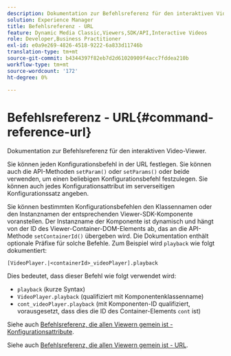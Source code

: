 ```yaml
---
description: Dokumentation zur Befehlsreferenz für den interaktiven Video-Viewer.
solution: Experience Manager
title: Befehlsreferenz - URL
feature: Dynamic Media Classic,Viewers,SDK/API,Interactive Videos
role: Developer,Business Practitioner
exl-id: e0a9e269-4826-4518-9222-6a833d11746b
translation-type: tm+mt
source-git-commit: b4344397f82eb7d2d61020909f4acc7fddea210b
workflow-type: tm+mt
source-wordcount: '172'
ht-degree: 0%

---
```


# Befehlsreferenz - URL{#command-reference-url}

Dokumentation zur Befehlsreferenz für den interaktiven Video-Viewer.

Sie können jeden Konfigurationsbefehl in der URL festlegen. Sie können auch die API-Methoden `setParam()` oder `setParams()` oder beide verwenden, um einen beliebigen Konfigurationsbefehl festzulegen. Sie können auch jedes Konfigurationsattribut im serverseitigen Konfigurationssatz angeben.

Sie können bestimmten Konfigurationsbefehlen den Klassennamen oder den Instanznamen der entsprechenden Viewer-SDK-Komponente voranstellen. Der Instanzname der Komponente ist dynamisch und hängt von der ID des Viewer-Container-DOM-Elements ab, das an die API-Methode `setContainerId()` übergeben wird. Die Dokumentation enthält optionale Präfixe für solche Befehle. Zum Beispiel wird `playback` wie folgt dokumentiert:

```
[VideoPlayer.|<containerId>_videoPlayer].playback
```

Dies bedeutet, dass dieser Befehl wie folgt verwendet wird:

* `playback` (kurze Syntax)
* `VideoPlayer.playback` (qualifiziert mit Komponentenklassenname)
* `cont_videoPlayer.playback` (mit Komponenten-ID qualifiziert, vorausgesetzt, dass dies die ID des Container-Elements  `cont` ist)

Siehe auch [Befehlsreferenz, die allen Viewern gemein ist - Konfigurationsattribute](../../../r-html5-viewer-20-cmdref-configattrib/r-html5-viewer-20-cmdref-configattrib.md#concept-850e0f2c49b949deb7cfbfd330d329bd).

Siehe auch [Befehlsreferenz, die allen Viewern gemein ist - URL](../../../c-html5-viewer-20-cmdref-url/c-html5-viewer-20-cmdref-url.md#concept-9b337f349b7b406b8c33c7ee96b3e226).
